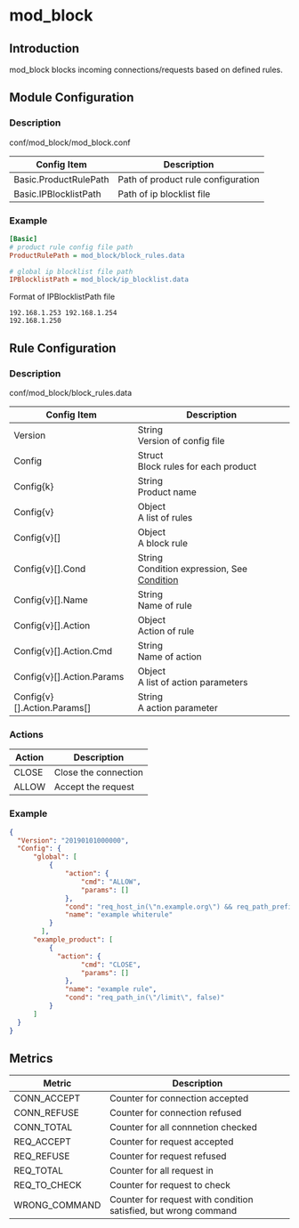 # mod_block

## Introduction

mod_block blocks incoming connections/requests based on defined rules.

## Module Configuration

### Description

conf/mod_block/mod_block.conf

| Config Item | Description |
| ----------- | ----------- |
| Basic.ProductRulePath | Path of product rule configuration |
| Basic.IPBlocklistPath | Path of ip blocklist file |

### Example

```ini
[Basic]
# product rule config file path
ProductRulePath = mod_block/block_rules.data

# global ip blocklist file path
IPBlocklistPath = mod_block/ip_blocklist.data
```

Format of IPBlocklistPath file

```
192.168.1.253 192.168.1.254
192.168.1.250
```

## Rule Configuration

### Description

conf/mod_block/block_rules.data

| Config Item | Description                                                  |
| ----------- | ------------------------------------------------------------ |
| Version     | String<br>Version of config file |
| Config      | Struct<br>Block rules for each product |
| Config{k}   | String<br>Product name |
| Config{v}   | Object<br>A list of rules |
| Config{v}[] | Object<br>A block rule |
| Config{v}[].Cond | String<br>Condition expression, See [Condition](../../condition/condition_grammar.md) |
| Config{v}[].Name | String<br>Name of rule |
| Config{v}[].Action | Object<br>Action of rule |
| Config{v}[].Action.Cmd | String<br>Name of action |
| Config{v}[].Action.Params | Object<br>A list of action parameters |
| Config{v}[].Action.Params[] | String<br>A action parameter |

### Actions
  
| Action | Description          |
| ------ | -------------------- |
| CLOSE  | Close the connection |
| ALLOW  | Accept the request   |
  
### Example

```json
{
  "Version": "20190101000000",
  "Config": {
      "global": [
          {
              "action": {
                  "cmd": "ALLOW",
                  "params": []
              },
              "cond": "req_host_in(\"n.example.org\") && req_path_prefix_in(\"/index/\", false) && req_query_key_in(\"space\")",
              "name": "example whiterule"
          }
        ],
      "example_product": [
          {
            "action": {
                  "cmd": "CLOSE",
                  "params": []
              },
              "name": "example rule",
              "cond": "req_path_in(\"/limit\", false)"            
          }
      ]
  }
}
```

## Metrics

| Metric        | Description                                                  |
| ------------- | ------------------------------------------------------------ |
| CONN_ACCEPT   | Counter for connection accepted                              |
| CONN_REFUSE   | Counter for connection refused                               |
| CONN_TOTAL    | Counter for all connnetion checked                           |
| REQ_ACCEPT    | Counter for request accepted                                 |
| REQ_REFUSE    | Counter for request refused                                  |
| REQ_TOTAL     | Counter for all request in                                   |
| REQ_TO_CHECK  | Counter for request to check                                 |
| WRONG_COMMAND | Counter for request with condition satisfied, but wrong command |
